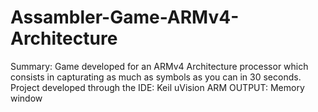# Assambler-Game-ARMv4-Architecture
  Summary: Game developed for an ARMv4 Architecture processor which consists in capturating as much as symbols as you can in 30 seconds.  
  Project developed through the IDE: Keil uVision ARM 
  OUTPUT: Memory window 

